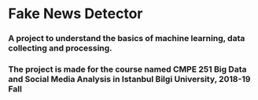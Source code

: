 # Fake News Detector
### A project to understand the basics of machine learning, data collecting and processing.
### The project is made for the course named CMPE 251 Big Data and Social Media Analysis in Istanbul Bilgi University, 2018-19 Fall
